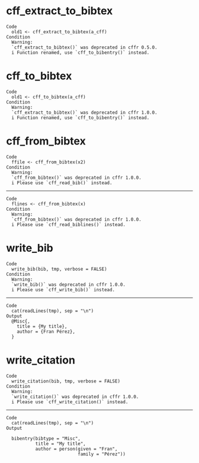 # cff_extract_to_bibtex

    Code
      old1 <- cff_extract_to_bibtex(a_cff)
    Condition
      Warning:
      `cff_extract_to_bibtex()` was deprecated in cffr 0.5.0.
      i Function renamed, use `cff_to_bibentry()` instead.

# cff_to_bibtex

    Code
      old1 <- cff_to_bibtex(a_cff)
    Condition
      Warning:
      `cff_extract_to_bibtex()` was deprecated in cffr 1.0.0.
      i Function renamed, use `cff_to_bibentry()` instead.

# cff_from_bibtex

    Code
      ffile <- cff_from_bibtex(x2)
    Condition
      Warning:
      `cff_from_bibtex()` was deprecated in cffr 1.0.0.
      i Please use `cff_read_bib()` instead.

---

    Code
      flines <- cff_from_bibtex(x)
    Condition
      Warning:
      `cff_from_bibtex()` was deprecated in cffr 1.0.0.
      i Please use `cff_read_biblines()` instead.

# write_bib

    Code
      write_bib(bib, tmp, verbose = FALSE)
    Condition
      Warning:
      `write_bib()` was deprecated in cffr 1.0.0.
      i Please use `cff_write_bib()` instead.

---

    Code
      cat(readLines(tmp), sep = "\n")
    Output
      @Misc{,
        title = {My title},
        author = {Fran Pérez},
      }

# write_citation

    Code
      write_citation(bib, tmp, verbose = FALSE)
    Condition
      Warning:
      `write_citation()` was deprecated in cffr 1.0.0.
      i Please use `cff_write_citation()` instead.

---

    Code
      cat(readLines(tmp), sep = "\n")
    Output
      
      bibentry(bibtype = "Misc",
               title = "My title",
               author = person(given = "Fran",
                               family = "Pérez"))

